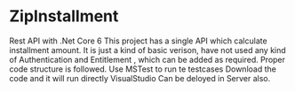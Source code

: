 # ZipInstallment
Rest API with .Net  Core 6
This project has a single API which calculate  installment amount.
It is just a kind of basic verison, have not used any kind of Authentication and Entitlement , which can be added as required.
Proper code structure is followed.
Use MSTest to run te testcases
Download the code and it will run directly VisualStudio
Can be deloyed in Server also.

